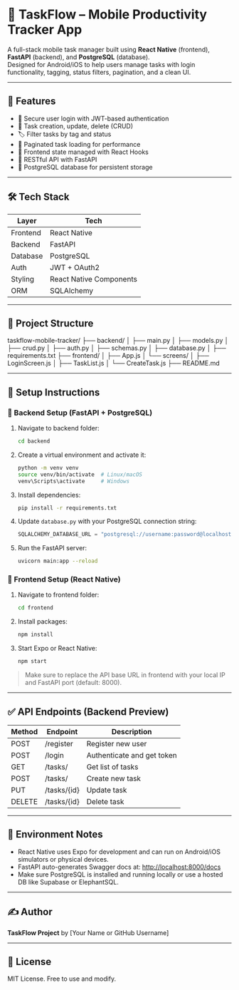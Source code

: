 # 📱 TaskFlow – Mobile Productivity Tracker App

A full-stack mobile task manager built using **React Native** (frontend), **FastAPI** (backend), and **PostgreSQL** (database).  
Designed for Android/iOS to help users manage tasks with login functionality, tagging, status filters, pagination, and a clean UI.

---

## 🚀 Features

- 🔐 Secure user login with JWT-based authentication
- 🧾 Task creation, update, delete (CRUD)
- 🏷️ Filter tasks by tag and status
- 📄 Paginated task loading for performance
- 🔁 Frontend state managed with React Hooks
- 📡 RESTful API with FastAPI
- 💾 PostgreSQL database for persistent storage

---

## 🛠️ Tech Stack

| Layer        | Tech             |
|--------------|------------------|
| Frontend     | React Native     |
| Backend      | FastAPI          |
| Database     | PostgreSQL       |
| Auth         | JWT + OAuth2     |
| Styling      | React Native Components |
| ORM          | SQLAlchemy       |

---

## 📂 Project Structure
taskflow-mobile-tracker/
├── backend/
│ ├── main.py
│ ├── models.py
│ ├── crud.py
│ ├── auth.py
│ ├── schemas.py
│ ├── database.py
│ ├── requirements.txt
├── frontend/
│ ├── App.js
│ └── screens/
│ ├── LoginScreen.js
│ ├── TaskList.js
│ └── CreateTask.js
├── README.md


---

## 🔧 Setup Instructions

### 📌 Backend Setup (FastAPI + PostgreSQL)

1. Navigate to backend folder:
    ```bash
    cd backend
    ```

2. Create a virtual environment and activate it:
    ```bash
    python -m venv venv
    source venv/bin/activate  # Linux/macOS
    venv\Scripts\activate     # Windows
    ```

3. Install dependencies:
    ```bash
    pip install -r requirements.txt
    ```

4. Update `database.py` with your PostgreSQL connection string:
    ```python
    SQLALCHEMY_DATABASE_URL = "postgresql://username:password@localhost:5432/taskflow_db"
    ```

5. Run the FastAPI server:
    ```bash
    uvicorn main:app --reload
    ```

### 📱 Frontend Setup (React Native)

1. Navigate to frontend folder:
    ```bash
    cd frontend
    ```

2. Install packages:
    ```bash
    npm install
    ```

3. Start Expo or React Native:
    ```bash
    npm start
    ```

> Make sure to replace the API base URL in frontend with your local IP and FastAPI port (default: 8000).

---

## ✅ API Endpoints (Backend Preview)

| Method | Endpoint         | Description             |
|--------|------------------|-------------------------|
| POST   | /register        | Register new user       |
| POST   | /login           | Authenticate and get token |
| GET    | /tasks/          | Get list of tasks       |
| POST   | /tasks/          | Create new task         |
| PUT    | /tasks/{id}      | Update task             |
| DELETE | /tasks/{id}      | Delete task             |

---

## 📌 Environment Notes

- React Native uses Expo for development and can run on Android/iOS simulators or physical devices.
- FastAPI auto-generates Swagger docs at: [http://localhost:8000/docs](http://localhost:8000/docs)
- Make sure PostgreSQL is installed and running locally or use a hosted DB like Supabase or ElephantSQL.

---

## ✍️ Author

**TaskFlow Project** by [Your Name or GitHub Username]

---

## 📄 License

MIT License. Free to use and modify.
